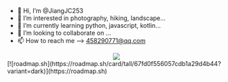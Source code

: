 - 👋 Hi, I’m @JiangJC253
- 👀 I’m interested in photography, hiking, landscape...
- 🌱 I’m currently learning python, javascript, kotlin...
- 💞️ I’m looking to collaborate on ...
- 📫 How to reach me --> 458290771@qq.com
<!---
JiangJC253/JiangJC253 is a ✨ special ✨ repository because its `README.md` (this file) appears on your GitHub profile.
You can click the Preview link to take a look at your changes.
--->
<div align="center"> <img src="https://stats.justsong.cn/api/csdn?id=G2Esports_NiKo"> </div>
[![roadmap.sh](https://roadmap.sh/card/tall/67fd0f556057cdb1a29d4b44?variant=dark)](https://roadmap.sh)

